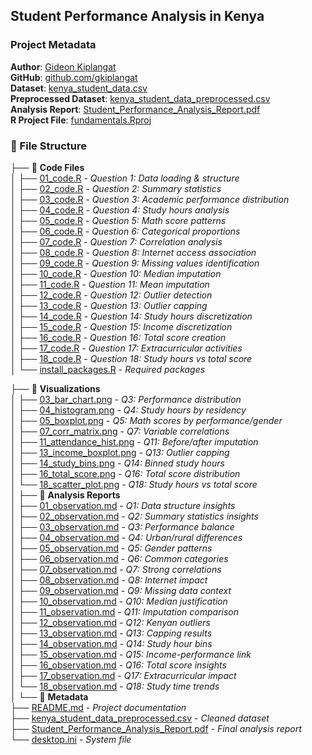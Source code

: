 ## Student Performance Analysis in Kenya

### Project Metadata
**Author**: [Gideon Kiplangat](mailto:gideonkiplangat4@gmail.com)  
**GitHub**: [github.com/gkiplangat](https://github.com/gkiplangat)  
**Dataset**: [kenya_student_data.csv](kenya_student_data.csv)  
**Preprocessed Dataset**: [kenya_student_data_preprocessed.csv](kenya_student_data_preprocessed.csv)  
**Analysis Report**: [Student_Performance_Analysis_Report.pdf](Student_Performance_Analysis_Report.pdf)  
**R Project File**: [fundamentals.Rproj](fundamentals.Rproj)

### 📁 File Structure

├── 📁 **Code Files** <br>
│   ├── [01_code.R](01_code.R) - *Question 1: Data loading & structure*  
│   ├── [02_code.R](02_code.R) - *Question 2: Summary statistics*  
│   ├── [03_code.R](03_code.R) - *Question 3: Academic performance distribution*  
│   ├── [04_code.R](04_code.R) - *Question 4: Study hours analysis*  
│   ├── [05_code.R](05_code.R) - *Question 5: Math score patterns*  
│   ├── [06_code.R](06_code.R) - *Question 6: Categorical proportions*  
│   ├── [07_code.R](07_code.R) - *Question 7: Correlation analysis*  
│   ├── [08_code.R](08_code.R) - *Question 8: Internet access association*  
│   ├── [09_code.R](09_code.R) - *Question 9: Missing values identification*  
│   ├── [10_code.R](10_code.R) - *Question 10: Median imputation*  
│   ├── [11_code.R](11_code.R) - *Question 11: Mean imputation*  
│   ├── [12_code.R](12_code.R) - *Question 12: Outlier detection*  
│   ├── [13_code.R](13_code.R) - *Question 13: Outlier capping*  
│   ├── [14_code.R](14_code.R) - *Question 14: Study hours discretization*  
│   ├── [15_code.R](15_code.R) - *Question 15: Income discretization*  
│   ├── [16_code.R](16_code.R) - *Question 16: Total score creation*  
│   ├── [17_code.R](17_code.R) - *Question 17: Extracurricular activities*  
│   ├── [18_code.R](18_code.R) - *Question 18: Study hours vs total score*  
│   └── [install_packages.R](install_packages.R) - *Required packages* 
    
├── 📁 **Visualizations**  
│   ├── [03_bar_chart.png](03_bar_chart.png) - *Q3: Performance distribution*  
│   ├── [04_histogram.png](04_histogram.png) - *Q4: Study hours by residency*  
│   ├── [05_boxplot.png](05_boxplot.png) - *Q5: Math scores by performance/gender*  
│   ├── [07_corr_matrix.png](07_corr_matrix.png) - *Q7: Variable correlations*  
│   ├── [11_attendance_hist.png](11_attendance_hist.png) - *Q11: Before/after imputation*  
│   ├── [13_income_boxplot.png](13_income_boxplot.png) - *Q13: Outlier capping*  
│   ├── [14_study_bins.png](14_study_bins.png) - *Q14: Binned study hours*  
│   ├── [16_total_score.png](16_total_score.png) - *Q16: Total score distribution*  
│   └── [18_scatter_plot.png](18_scatter_plot.png) - *Q18: Study hours vs total score*  
│
├── 📁 **Analysis Reports**  
│   ├── [01_observation.md](01_observation.md) - *Q1: Data structure insights*  
│   ├── [02_observation.md](02_observation.md) - *Q2: Summary statistics insights*  
│   ├── [03_observation.md](03_observation.md) - *Q3: Performance balance*  
│   ├── [04_observation.md](04_observation.md) - *Q4: Urban/rural differences*  
│   ├── [05_observation.md](05_observation.md) - *Q5: Gender patterns*  
│   ├── [06_observation.md](06_observation.md) - *Q6: Common categories*  
│   ├── [07_observation.md](07_observation.md) - *Q7: Strong correlations*  
│   ├── [08_observation.md](08_observation.md) - *Q8: Internet impact*  
│   ├── [09_observation.md](09_observation.md) - *Q9: Missing data context*  
│   ├── [10_observation.md](10_observation.md) - *Q10: Median justification*  
│   ├── [11_observation.md](11_observation.md) - *Q11: Imputation comparison*  
│   ├── [12_observation.md](12_observation.md) - *Q12: Kenyan outliers*  
│   ├── [13_observation.md](13_observation.md) - *Q13: Capping results*  
│   ├── [14_observation.md](14_observation.md) - *Q14: Study hour bins*  
│   ├── [15_observation.md](15_observation.md) - *Q15: Income-performance link*  
│   ├── [16_observation.md](16_observation.md) - *Q16: Total score insights*  
│   ├── [17_observation.md](17_observation.md) - *Q17: Extracurricular impact*  
│   └── [18_observation.md](18_observation.md) - *Q18: Study time trends*  
│
└── 📁 **Metadata**  
    ├── [README.md](README.md) - *Project documentation*  
    ├── [kenya_student_data_preprocessed.csv](kenya_student_data_preprocessed.csv) - *Cleaned dataset*  
    ├── [Student_Performance_Analysis_Report.pdf](Student_Performance_Analysis_Report.pdf) - *Final analysis report*  
    └── [desktop.ini](desktop.ini) - *System file*